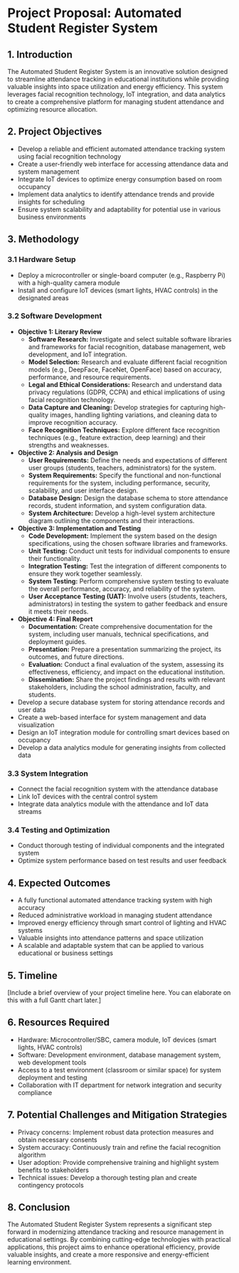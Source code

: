 # Project Proposal: Automated Student Register System

## 1. Introduction
The Automated Student Register System is an innovative solution designed to streamline attendance tracking in educational institutions while providing valuable insights into space utilization and energy efficiency. This system leverages facial recognition technology, IoT integration, and data analytics to create a comprehensive platform for managing student attendance and optimizing resource allocation.

## 2. Project Objectives
- Develop a reliable and efficient automated attendance tracking system using facial recognition technology
- Create a user-friendly web interface for accessing attendance data and system management
- Integrate IoT devices to optimize energy consumption based on room occupancy
- Implement data analytics to identify attendance trends and provide insights for scheduling
- Ensure system scalability and adaptability for potential use in various business environments

## 3. Methodology
### 3.1 Hardware Setup
- Deploy a microcontroller or single-board computer (e.g., Raspberry Pi) with a high-quality camera module
- Install and configure IoT devices (smart lights, HVAC controls) in the designated areas

### 3.2 Software Development
- **Objective 1: Literary Review**
    - **Software Research:** Investigate and select suitable software libraries and frameworks for facial recognition, database management, web development, and IoT integration.
    - **Model Selection:** Research and evaluate different facial recognition models (e.g., DeepFace, FaceNet, OpenFace) based on accuracy, performance, and resource requirements.
    - **Legal and Ethical Considerations:** Research and understand data privacy regulations (GDPR, CCPA) and ethical implications of using facial recognition technology.
    - **Data Capture and Cleaning:** Develop strategies for capturing high-quality images, handling lighting variations, and cleaning data to improve recognition accuracy.
    - **Face Recognition Techniques:** Explore different face recognition techniques (e.g., feature extraction, deep learning) and their strengths and weaknesses.
- **Objective 2: Analysis and Design**
    - **User Requirements:** Define the needs and expectations of different user groups (students, teachers, administrators) for the system.
    - **System Requirements:** Specify the functional and non-functional requirements for the system, including performance, security, scalability, and user interface design.
    - **Database Design:** Design the database schema to store attendance records, student information, and system configuration data.
    - **System Architecture:** Develop a high-level system architecture diagram outlining the components and their interactions.
- **Objective 3: Implementation and Testing**
    - **Code Development:** Implement the system based on the design specifications, using the chosen software libraries and frameworks.
    - **Unit Testing:** Conduct unit tests for individual components to ensure their functionality.
    - **Integration Testing:** Test the integration of different components to ensure they work together seamlessly.
    - **System Testing:** Perform comprehensive system testing to evaluate the overall performance, accuracy, and reliability of the system.
    - **User Acceptance Testing (UAT):** Involve users (students, teachers, administrators) in testing the system to gather feedback and ensure it meets their needs.
- **Objective 4: Final Report**
    - **Documentation:** Create comprehensive documentation for the system, including user manuals, technical specifications, and deployment guides.
    - **Presentation:** Prepare a presentation summarizing the project, its outcomes, and future directions.
    - **Evaluation:** Conduct a final evaluation of the system, assessing its effectiveness, efficiency, and impact on the educational institution.
    - **Dissemination:** Share the project findings and results with relevant stakeholders, including the school administration, faculty, and students.
- Develop a secure database system for storing attendance records and user data
- Create a web-based interface for system management and data visualization
- Design an IoT integration module for controlling smart devices based on occupancy
- Develop a data analytics module for generating insights from collected data

### 3.3 System Integration
- Connect the facial recognition system with the attendance database
- Link IoT devices with the central control system
- Integrate data analytics module with the attendance and IoT data streams

### 3.4 Testing and Optimization
- Conduct thorough testing of individual components and the integrated system
- Optimize system performance based on test results and user feedback

## 4. Expected Outcomes
- A fully functional automated attendance tracking system with high accuracy
- Reduced administrative workload in managing student attendance
- Improved energy efficiency through smart control of lighting and HVAC systems
- Valuable insights into attendance patterns and space utilization
- A scalable and adaptable system that can be applied to various educational or business settings

## 5. Timeline
[Include a brief overview of your project timeline here. You can elaborate on this with a full Gantt chart later.]

## 6. Resources Required
- Hardware: Microcontroller/SBC, camera module, IoT devices (smart lights, HVAC controls)
- Software: Development environment, database management system, web development tools
- Access to a test environment (classroom or similar space) for system deployment and testing
- Collaboration with IT department for network integration and security compliance

## 7. Potential Challenges and Mitigation Strategies
- Privacy concerns: Implement robust data protection measures and obtain necessary consents
- System accuracy: Continuously train and refine the facial recognition algorithm
- User adoption: Provide comprehensive training and highlight system benefits to stakeholders
- Technical issues: Develop a thorough testing plan and create contingency protocols

## 8. Conclusion
The Automated Student Register System represents a significant step forward in modernizing attendance tracking and resource management in educational settings. By combining cutting-edge technologies with practical applications, this project aims to enhance operational efficiency, provide valuable insights, and create a more responsive and energy-efficient learning environment.

